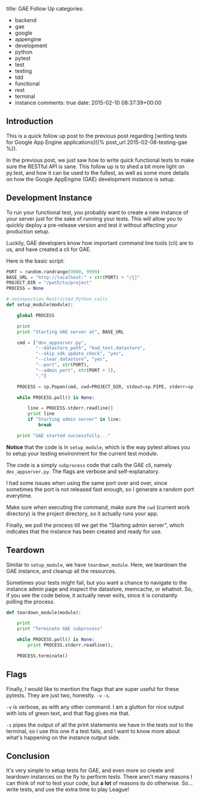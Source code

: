 title: GAE Follow Up
categories:
- backend
- gae
- google
- appengine
- development
- python
- pytest
- test
- testing
- tdd
- functional
- rest
- terminal
- instance
comments: true
date: 2015-02-10 08:37:39+00:00

## Introduction

This is a quick follow up post to the previous post regarding [writing tests for Google App Engine applications]({% post_url 2015-02-08-testing-gae %}).

In the previous post, we just saw how to write quick functional tests to make sure the RESTful API is sane. This follow up is to shed a bit more light on py.test, and how it can be used to the fullest, as well as some more details on how the Google AppEngine (GAE) development instance is setup.

## Development Instance

To run your functional test, you probably want to create a new instance of your server just for the sake of running your tests. This will allow you to quickly deploy a pre-release version and test it without affecting your production setup.

Luckily, GAE developers know how important command line tools (cli) are to us, and have created a cli for GAE.

Here is the basic script:

```python
PORT = random.randrange(9000, 9999)
BASE_URL = "http://localhost:" + str(PORT) + "/{}"
PROJECT_DIR = "/path/to/project"
PROCESS = None

# noinspection Restricted_Python_calls
def setup_module(module):

    global PROCESS

    print
    print "Starting GAE server at", BASE_URL

    cmd = ["dev_appserver.py",
           "--datastore_path", "kod_test.datastore",
           "--skip_sdk_update_check", "yes",
           "--clear_datastore", "yes",
           "--port", str(PORT),
           "--admin_port", str(PORT + 1),
           "."]

    PROCESS = sp.Popen(cmd, cwd=PROJECT_DIR, stdout=sp.PIPE, stderr=sp.PIPE)

    while PROCESS.poll() is None:

        line = PROCESS.stderr.readline()
        print line
        if "Starting admin server" in line:
            break

    print "GAE started successfully..."
```

**Notice** that the code is in `setup_module`, which is the way pytest allows you to setup your testing environment for the current test module.

The code is a simply `subprocess` code that calls the GAE cli, namely `dev_appserver.py`. The flags are verbose and self-explanatory.

I had some issues when using the same port over and over, since sometimes the port is not released fast enough, so I generate a random port everytime.

Make sure when executing the command, make sure the `cwd` (current work directory) is the project directory, so it actually runs your app.

Finally, we poll the process till we get the "Starting admin server", which indicates that the instance has been created and ready for use.

## Teardown

Similar to `setup_module`, we have `teardown_module`. Here, we teardown the GAE instance, and cleanup all the resources.

Sometimes your tests might fail, but you want a chance to navigate to the instance admin page and inspect the datastore, memcache, or whatnot. So, if you see the code below, it actually never exits, since it is constantly polling the process.

```python
def teardown_module(module):

    print
    print "Terminate GAE subprocess"

    while PROCESS.poll() is None:
        print PROCESS.stderr.readline(),

    PROCESS.terminate()
```

## Flags

Finally, I would like to mention the flags that are super useful for these pytests. They are just two, honestly. `-v` `-s`.

`-v` is verbose, as with any other command. I am a glutton for nice output with lots of green text, and that flag gives me that.

`-s` pipes the output of all the print statements we have in the tests out to the terminal, so I use this one if a test fails, and I want to know more about what's happening on the instance output side.

## Conclusion

It's very simple to setup tests for GAE, and even more so create and teardown instances on the fly to perform tests. There aren't many reasons I can think of *not* to test your code, but **a lot** of reasons to do otherwise. So... write tests, and use the extra time to play League!
